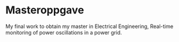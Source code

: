 # Masteroppgave
My final work to obtain my master in Electrical Engineering, Real-time monitoring of power oscillations in a power grid.
